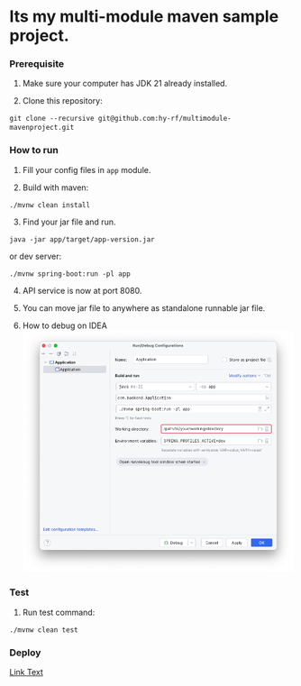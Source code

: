 # Its my multi-module maven sample project.

### Prerequisite

1. Make sure your computer has JDK 21 already installed.

2. Clone this repository:

```shell
git clone --recursive git@github.com:hy-rf/multimodule-mavenproject.git
```

### How to run

1. Fill your config files in `app` module.

2. Build with maven:

```shell
./mvnw clean install
```

3. Find your jar file and run.

```shell
java -jar app/target/app-version.jar
```

or dev server:

```shell
./mvnw spring-boot:run -pl app
```

4. API service is now at port 8080.

5. You can move jar file to anywhere as standalone runnable jar file.

6. How to debug on IDEA
   ![idea config](docs/img/idea-debug-config.png)

### Test

1. Run test command:

```shell
./mvnw clean test
```

### Deploy

[Link Text](docs/nginx.conf)